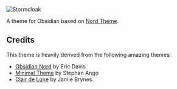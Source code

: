 ![Stormcloak](https://user-images.githubusercontent.com/693981/107906831-1f517200-6f20-11eb-8f33-32cbc8a40c9a.png)

A theme for Obsidian based on [Nord Theme](https://www.nordtheme.com/).

## Credits

This theme is heavily derived from the following amazing themes:

- [Obsidian Nord](https://github.com/insanum/obsidian_nord) by Eric Davis
- [Minimal Theme](https://github.com/kepano/obsidian-minimal) by Stephan Ango
- [Clair de Lune](https://github.com/jamiebrynes7/clair-de-lune-obsidian-theme) by Jamie Brynes.
